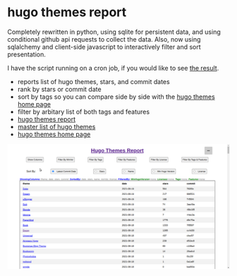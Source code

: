 # hugo themes report

Completely rewritten in python, using sqlite for persistent data, and using conditional github api requests to collect the data.
Also, now using sqlalchemy and client-side javascript to interactively filter and sort presentation.

I have the script running on a cron job, if you would like to see [the result](https://trentsonlinedocs.xyz/hugo-themes-report/hugo-themes-report.html).

* reports list of hugo themes, stars, and commit dates
* rank by stars or commit date
* sort by tags so you can compare side by side with the [hugo themes home page](https://themes.gohugo.io/)
* filter by arbitary list of both tags and features
* [hugo themes report](https://trentsonlinedocs.xyz/hugo-themes-report/hugo-themes-report.html)
* [master list of hugo themes](https://github.com/gohugoio/hugoThemesSiteBuilder/blob/main/themes.txt)
* [hugo themes home page](https://themes.gohugo.io/)

![screenshot.png](https://github.com/TrentSPalmer/hugo_themes_report/blob/master/screenshot.png)

